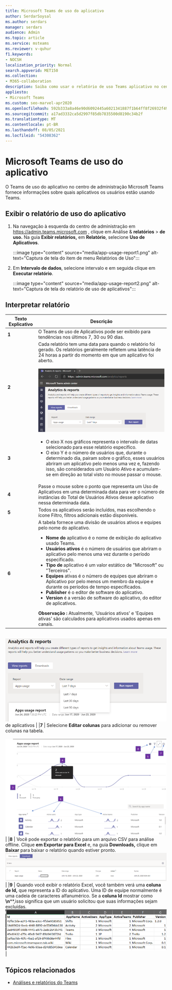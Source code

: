```yaml
---
title: Microsoft Teams de uso do aplicativo
author: SerdarSoysal
ms.author: serdars
manager: serdars
audience: Admin
ms.topic: article
ms.service: msteams
ms.reviewer: v-quhur
f1.keywords:
- NOCSH
localization_priority: Normal
search.appverid: MET150
ms.collection:
- M365-collaboration
description: Saiba como usar o relatório de uso Teams aplicativo no centro de administração Microsoft Teams de usuário.
appliesto:
- Microsoft Teams
ms.custom: seo-marvel-apr2020
ms.openlocfilehash: 592b333a8a46e90d6092445a6021341887f1b64ff8f26932f4912a6d9a8e7e56
ms.sourcegitcommit: a17ad3332ca5d2997f85db7835500d8190c34b2f
ms.translationtype: MT
ms.contentlocale: pt-BR
ms.lasthandoff: 08/05/2021
ms.locfileid: "54308362"
---
```

# <a name="microsoft-teams-app-usage-report"></a>Microsoft Teams de uso do aplicativo

O Teams de uso do aplicativo no centro de administração Microsoft Teams fornece informações sobre quais aplicativos os usuários estão usando Teams.  

## <a name="view-the-app-usage-report"></a>Exibir o relatório de uso do aplicativo

1.  Na navegação à esquerda do centro de administração em <https://admin.teams.microsoft.com> , clique em Análise & **relatórios** \> **de uso.** Na guia **Exibir relatórios,** em **Relatório**, selecione **Uso de Aplicativos**.

     :::image type="content" source="media/app-usage-report1.png" alt-text="Captura de tela do item de menu Relatórios de Uso":::

2.  Em **Intervalo de dados**, selecione intervalo e em seguida clique em **Executar relatório**.

      :::image type="content" source="media/app-usage-report2.png" alt-text="Captura de tela do relatório de uso de aplicativos":::

## <a name="interpret-the-report"></a>Interpretar relatório

|Texto Explicativo |Descrição  |
|--------|-------------|
|**1**   |O Teams de uso de Aplicativos pode ser exibido para tendências nos últimos 7, 30 ou 90 dias. |
|**2**   |Cada relatório tem uma data para quando o relatório foi gerado. Os relatórios geralmente refletem uma latência de 24 horas a partir do momento em que um aplicativo foi aberto. <br><br>![Captura de tela do relatório uso de aplicativos mostrando intervalos de datas](media/app-usage-report3.png)|
|**3**    | <ul><li>O eixo X nos gráficos representa o intervalo de datas selecionado para esse relatório específico.</li><li>O eixo Y é o número de usuários que, durante o determinado dia, pairam sobre o gráfico, esses usuários abriram um aplicativo pelo menos uma vez e, fazendo isso, são considerados um Usuário Ativo e acumulam-se em direção ao total visto no mouse passar o mouse.</li></ul>|
|**4**   |Passe o mouse sobre o ponto que representa um Uso de Aplicativos em uma determinada data para ver o número de instâncias do Total de Usuários Ativos desse aplicativo nessa determinada data.  |
|**5**   |Todos os aplicativos serão incluídos, mas escolhendo o ícone Filtro, filtros adicionais estão disponíveis.  |
|**6**   |A tabela fornece uma divisão de usuários ativos e equipes pelo nome do aplicativo.<br><ul><li>**Nome do** aplicativo é o nome de exibição do aplicativo usado Teams.</li><li>**Usuários ativos** é o número de usuários que abriram o aplicativo pelo menos uma vez durante o período especificado.</li><li>**Tipo de** aplicativo é um valor estático de "Microsoft" ou "Terceiros".</li><li>**Equipes** ativas é o número de equipes que abriram o Aplicativo por pelo menos um membro da equipe e durante os períodos de tempo especificados.</li><li>**Publisher** é o editor de software do aplicativo.</li><li>**Version** é a versão de software do aplicativo, do editor de aplicativos.</li></ul><b> Observação :</b> Atualmente, 'Usuários ativos' e 'Equipes ativas' são calculados para aplicativos usados apenas em canais.     

<br>![Captura de tela de um relatório de uso ](media/app-usage-report4.png)  de aplicativos | |**7**  | Selecione **Editar colunas** para adicionar ou remover colunas na tabela.<br><br>![Captura de tela da página Editar colunas ](media/app-usage-report5.png)  | |**8**  | Você pode exportar o relatório para um arquivo CSV para análise offline. Clique **em Exportar para Excel** e, na guia **Downloads,** clique em **Baixar** para baixar o relatório quando estiver pronto.<br>![Captura de tela da página Downloads ](media/app-usage-report7.png) | |**9** | Quando você exibir o relatório Excel, você também verá uma **coluna de Id,** que representa a ID do aplicativo. Uma ID de equipe normalmente é uma cadeia de caracteres alfanumérico. Se a **coluna Id** mostrar como **\n****,isso significa que um usuário solicitou que suas informações sejam excluídas.<br>![Captura de tela do relatório Excel baixado](media/app-usage-report8.png)  |

## <a name="related-topics"></a>Tópicos relacionados

- [Análises e relatórios do Teams](teams-reporting-reference.md)